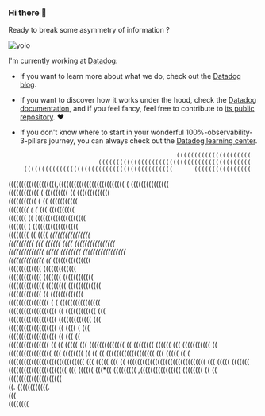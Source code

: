 ### Hi there 👋

Ready to break some asymmetry of information ?

![yolo](https://media.giphy.com/media/SWjCswum5dc0E/giphy.gif)

I'm currently working at [Datadog](https://datadoghq.com/): 

* If you want to learn more about what we do, check out the [Datadog blog](https://datadoghq.com).
* If you want to discover how it works under the hood, check the [Datadog documentation](https://docs.datadoghq.com/), and if you feel fancy, feel free to contribute to [its public repository](https://github.com/DataDog/documentation). ❤️ 
* If you don't know where to start in your wonderful 100%-observability-3-pillars journey, you can always check out the [Datadog learning center](https://learn.datadoghq.com/).

                                                                                
                                                  (((((((((((((((((((((         
                            (((((((((((((((((((((((((((((((((((((((((((         
       ((((((((((((((((((((((((((((((((((((((((((      ((((((((((((((((         
 (((((((((((((((((((,((((((((((((((((((((((((((     (    (((((((((((((((        
 ((((((((((((        (  (((((((((                   ((     (((((((((((((        
 (((((((((((          (                              ((      (((((((((((        
  (((((((*(            (                           (* (((     ((((((((((        
  (((((((              ((                            ((((((((((((((((((((       
  (((((((               (                              ((((((((((((((((((       
   ((((((((             ((                         (((( *((((((((((((((((       
   ((((((((((          (((        ((((((            (((( ((((((((((((((((       
   ((((((((((((((   (((((        ((((((((                (((((((((((((((((      
   ((((((((((((((                 ((*                      (((((((((((((((      
    (((((((((((((                                            (((((((((((((      
    (((((((((((((                                   (((((((   ((((((((((((      
    ((((((((((((((                                ((((((((    (((((((((((((     
     (((((((((((((                                    ((      (((((((((((((     
     ((((((((((((((((             (                    (     ((((((((((((((((   
     (((((((((((((((((((             ((             ((((((((((((           (((  
      (((((((((((((((((((               (((((((((((((                      (((  
      (((((((((((((((((((          ((        ((((                       (  (((  
      (((((((((((((((((((          ((                                 (((   ((  
       ((((((((((((((((            ((                       ((       (((((  ((( 
       ((((((((((((((               ((                    ((((((((  ((((((  ((( 
       (((((((((((                  ((                   (((((((((((((((((  ((( 
       ((((((((             ((      ((         ((      (((((((((((((((((((  ((( 
        (((((                 ((     (       ((((((((((((((((((((((((((((((  (((
        (((((                  (((   ((     (((((((((((((((((((((((((((((((  (((
        (((((                   (((((((   (((((((((((((((((((((((            (((
         ((((((                  (((*((   (((((((((            ,((((((((((((((((
         ((((((((                ((   ((          (((((((((((((((((((((         
                                ((.   ((((((((((((.                             
                               (((                                              
                       ((((((((                                                 

